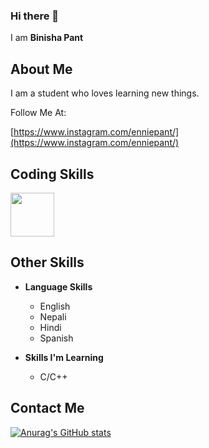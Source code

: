 ### Hi there 👋

I am **Binisha Pant**

## About Me

I am a student who loves learning new things.

Follow Me At:

[https://www.instagram.com/enniepant/](https://www.instagram.com/enniepant/)

## Coding Skills

<p>
  <img src = "https://achievement-images.teamtreehouse.com/badges_intro_to_html_css_stage-01.png" height ="70px"/>
  
  </p>
  
 ## Other Skills
 
 - **Language Skills**
  
    - English
    - Nepali
    - Hindi
    - Spanish

- **Skills I'm Learning**
  
    - C/C++

 ## Contact Me
 
 [![Anurag's GitHub stats](https://github-readme-stats.vercel.app/api?username=bpnt)](https://github.com/bpnt/github-readme-stats)

 
    
 
    
